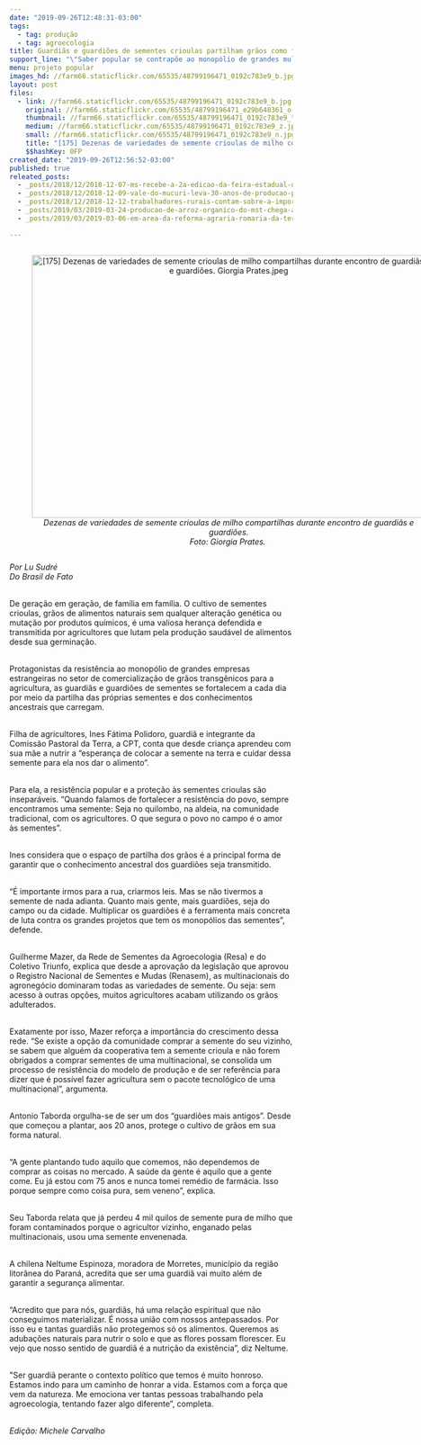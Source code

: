 ```yaml
---
date: "2019-09-26T12:48:31-03:00"
tags:
  - tag: produção
  - tag: agroecologia
title: Guardiãs e guardiões de sementes crioulas partilham grãos como forma de resistência
support_line: "\"Saber popular se contrapõe ao monopólio de grandes multinacionais\", afirma produtor"
menu: projeto popular
images_hd: //farm66.staticflickr.com/65535/48799196471_0192c783e9_b.jpg
layout: post
files:
  - link: //farm66.staticflickr.com/65535/48799196471_0192c783e9_b.jpg
    original: //farm66.staticflickr.com/65535/48799196471_e29b648361_o.jpg
    thumbnail: //farm66.staticflickr.com/65535/48799196471_0192c783e9_t.jpg
    medium: //farm66.staticflickr.com/65535/48799196471_0192c783e9_z.jpg
    small: //farm66.staticflickr.com/65535/48799196471_0192c783e9_n.jpg
    title: "[175] Dezenas de variedades de semente crioulas de milho compartilhas durante encontro de guardiãs e guardiões. Giorgia Prates.jpeg"
    $$hashKey: 0FP
created_date: "2019-09-26T12:56:52-03:00"
published: true
releated_posts:
  - _posts/2018/12/2018-12-07-ms-recebe-a-2a-edicao-da-feira-estadual-da-reforma-agraria.md
  - _posts/2018/12/2018-12-09-vale-do-mucuri-leva-30-anos-de-producao-para-festival-estadual.md
  - _posts/2018/12/2018-12-12-trabalhadores-rurais-contam-sobre-a-importancia-da-feira-estadual-da-reforma-agraria-no-rio.md
  - _posts/2019/03/2019-03-24-producao-de-arroz-organico-do-mst-chega-a-bahia-dia-historico-celebra-dirigente.md
  - _posts/2019/03/2019-03-06-em-area-da-reforma-agraria-romaria-da-terra-evidencia-a-alimentacao-saudavel.md

---
```

<div style="text-align:center">
<figure class="image" style="display:inline-block"><img alt="[175] Dezenas de variedades de semente crioulas de milho compartilhas durante encontro de guardiãs e guardiões. Giorgia Prates.jpeg" height="467" src="//farm66.staticflickr.com/65535/48799196471_0192c783e9_b.jpg" width="700" />
<figcaption><em>Dezenas de variedades de semente crioulas de milho compartilhas durante encontro de guardi&atilde;s e guardi&otilde;es.<br />
Foto: Giorgia Prates.&nbsp;</em></figcaption>
</figure>
</div>

<p><em>Por Lu Sudr&eacute;<br />
Do Brasil de Fato</em></p>

<p><br />
De gera&ccedil;&atilde;o em gera&ccedil;&atilde;o, de fam&iacute;lia em fam&iacute;lia. O cultivo de sementes crioulas, gr&atilde;os de alimentos naturais sem qualquer altera&ccedil;&atilde;o gen&eacute;tica ou muta&ccedil;&atilde;o por produtos qu&iacute;micos, &eacute; uma valiosa heran&ccedil;a defendida e transmitida por agricultores que lutam pela produ&ccedil;&atilde;o saud&aacute;vel de alimentos desde sua germina&ccedil;&atilde;o.<br />
&nbsp;</p>

<p>Protagonistas da resist&ecirc;ncia ao monop&oacute;lio de grandes empresas estrangeiras no setor de comercializa&ccedil;&atilde;o de gr&atilde;os transg&ecirc;nicos para a agricultura, as guardi&atilde;s e guardi&otilde;es de sementes se fortalecem a cada dia por meio da partilha das pr&oacute;prias sementes e dos conhecimentos ancestrais que carregam.<br />
&nbsp;</p>

<p>Filha de agricultores, Ines F&aacute;tima Polidoro, guardi&atilde; e integrante da Comiss&atilde;o Pastoral da Terra, a CPT, conta que desde crian&ccedil;a aprendeu com sua m&atilde;e a nutrir a &ldquo;esperan&ccedil;a de colocar a semente na terra e cuidar dessa semente para ela nos dar o alimento&rdquo;.<br />
&nbsp;</p>

<p>Para ela, a resist&ecirc;ncia popular e a prote&ccedil;&atilde;o &agrave;s sementes crioulas s&atilde;o insepar&aacute;veis. &ldquo;Quando falamos de fortalecer a resist&ecirc;ncia do povo, sempre encontramos uma semente: Seja no quilombo, na aldeia, na comunidade tradicional, com os agricultores. O que segura o povo no campo &eacute; o amor &agrave;s sementes&rdquo;.<br />
&nbsp;</p>

<p>Ines considera que o espa&ccedil;o de partilha dos gr&atilde;os &eacute; a principal forma de garantir que o conhecimento ancestral dos guardi&otilde;es seja transmitido.<br />
&nbsp;</p>

<p>&ldquo;&Eacute; importante irmos para a rua, criarmos leis. Mas se n&atilde;o tivermos a semente de nada adianta. Quanto mais gente, mais guardi&otilde;es, seja do campo ou da cidade. Multiplicar os guardi&otilde;es &eacute; a ferramenta mais concreta de luta contra os grandes projetos que tem os monop&oacute;lios das sementes&rdquo;, defende.<br />
&nbsp;</p>

<p>Guilherme Mazer, da Rede de Sementes da Agroecologia (Resa) e do Coletivo Triunfo, explica que desde a aprova&ccedil;&atilde;o da legisla&ccedil;&atilde;o que aprovou o Registro Nacional de Sementes e Mudas (Renasem), as multinacionais do agroneg&oacute;cio dominaram todas as variedades de semente. Ou seja: sem acesso &agrave; outras op&ccedil;&otilde;es, muitos agricultores acabam utilizando os gr&atilde;os adulterados.<br />
&nbsp;</p>

<p>Exatamente por isso, Mazer refor&ccedil;a a import&acirc;ncia do crescimento dessa rede. &ldquo;Se existe a op&ccedil;&atilde;o da comunidade comprar a semente do seu vizinho, se sabem que algu&eacute;m da cooperativa tem a semente crioula e n&atilde;o forem obrigados a comprar sementes de uma multinacional, se consolida um processo de resist&ecirc;ncia do modelo de produ&ccedil;&atilde;o e de ser refer&ecirc;ncia para dizer que &eacute; poss&iacute;vel fazer agricultura sem o pacote tecnol&oacute;gico de uma multinacional&rdquo;, argumenta.<br />
&nbsp;</p>

<p>Antonio Taborda orgulha-se de ser um dos &ldquo;guardi&otilde;es mais antigos&rdquo;. Desde que come&ccedil;ou a plantar, aos 20 anos, protege o cultivo de gr&atilde;os em sua forma natural.<br />
&nbsp;</p>

<p>&ldquo;A gente plantando tudo aquilo que comemos, n&atilde;o dependemos de comprar as coisas no mercado. A sa&uacute;de da gente &eacute; aquilo que a gente come. Eu j&aacute; estou com 75 anos e nunca tomei rem&eacute;dio de farm&aacute;cia. Isso porque sempre como coisa pura, sem veneno&rdquo;, explica.<br />
&nbsp;</p>

<p>Seu Taborda relata que j&aacute; perdeu 4 mil quilos de semente pura de milho que foram contaminados porque o agricultor vizinho, enganado pelas multinacionais, usou uma semente envenenada.<br />
&nbsp;</p>

<p>A chilena Neltume Espinoza, moradora de Morretes, munic&iacute;pio da regi&atilde;o litor&acirc;nea do Paran&aacute;, acredita que ser uma guardi&atilde; vai muito al&eacute;m de garantir a seguran&ccedil;a alimentar.<br />
&nbsp;</p>

<p>&ldquo;Acredito que para n&oacute;s, guardi&atilde;s, h&aacute; uma rela&ccedil;&atilde;o espiritual que n&atilde;o conseguimos materializar. &Eacute; nossa uni&atilde;o com nossos antepassados. Por isso eu e tantas guardi&atilde;s n&atilde;o protegemos s&oacute; os alimentos. Queremos as aduba&ccedil;&otilde;es naturais para nutrir o solo e que as flores possam florescer. Eu vejo que nosso sentido de guardi&atilde; &eacute; a nutri&ccedil;&atilde;o da exist&ecirc;ncia&rdquo;, diz Neltume.<br />
&nbsp;</p>

<p>&quot;Ser guardi&atilde; perante o contexto pol&iacute;tico que temos &eacute; muito honroso. Estamos indo para um caminho de honrar a vida. Estamos com a for&ccedil;a que vem da natureza. Me emociona ver tantas pessoas trabalhando pela agroecologia, tentando fazer algo diferente&rdquo;, completa.</p>

<p><br />
<em>Edi&ccedil;&atilde;o: Michele Carvalho</em></p>
